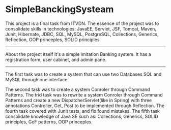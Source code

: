 # SimpleBanckingSysteam
This project is a final task from ITVDN. The essence of the project was to consolidate skills in technologies: JavaEE, Servlet, JSF, Tomcat, Maven, Junit, Hibernate, JDBC, SQL, MySQL, PostgreSQL, Collections, Generics, Reflection, OOP princeples, SOLID principles.
***********************
About the project itself
It's  a simple imitation Banking system.
It has a registration form, user cabinet, and admin pane.

************************
The first task was to create a system that can use two Databases SQL and MySQL through one interface. 



The second task was to create a system Conroler through Command Patterns.
The trid task was to rewrite a system Conroler through Command Patterns and create a new  DispatcherServlet(like in Spring) with three annotations Controller, Get, Post to be implemented through Reflection.
The fourth task covered with Junit tests, and fix found mistakes.
The fifth task consolidate knowledge of Java SE such as: Collections, Generics, SOLID principles, GoF patterns, OOP princeples.
